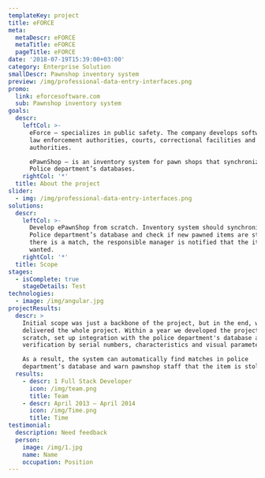 ```yaml
---
templateKey: project
title: eFORCE
meta:
  metaDescr: eFORCE
  metaTitle: eFORCE
  pageTitle: eFORCE
date: '2018-07-19T15:39:00+03:00'
category: Enterprise Solution
smallDescr: Pawnshop inventory system
preview: /img/professional-data-entry-interfaces.png
promo:
  link: eforcesoftware.com
  sub: Pawnshop inventory system
goals:
  descr:
    leftCol: >-
      eForce — specializes in public safety. The company develops software for
      law enforcement authorities, courts, correctional facilities and other
      authorities. 

      ePawnShop — is an inventory system for pawn shops that synchronizes with
      Police department’s databases.
    rightCol: '*'
  title: About the project
slider:
  - img: /img/professional-data-entry-interfaces.png
solutions:
  descr:
    leftCol: >-
      Develop ePawnShop from scratch. Inventory system should synchronize with
      Police department’s database and check if new pawned items are stolen. If
      there is a match, the responsible manager is notified that the item is
      wanted.
    rightCol: '*'
  title: Scope
stages:
  - isComplete: true
    stageDetails: Test
technologies:
  - image: /img/angular.jpg
projectResults:
  descr: >
    Initial scope was just a backbone of the project, but in the end, we
    delivered the whole project. Within a year we developed the project from
    scratch, set up integration with the police department's database and item
    verification by serial numbers, characteristics and visual parameters.

    As a result, the system can automatically find matches in police
    department’s database and warn pawnshop staff that the item is stolen.
  results:
    - descr: 1 Full Stack Developer
      icon: /img/team.png
      title: Team
    - descr: April 2013 — April 2014
      icon: /img/Time.png
      title: Time
testimonial:
  description: Need feedback
  person:
    image: /img/1.jpg
    name: Name
    occupation: Position
---
```


